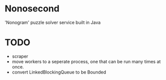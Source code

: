# Nonosecond
'Nonogram' puzzle solver service built in Java 


# TODO 
- scraper
- move workers to a seperate process, one that can be run many times at once.
- convert LinkedBlockingQueue to be Bounded
